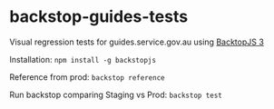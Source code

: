 # backstop-guides-tests
Visual regression tests for guides.service.gov.au using [BacktopJS 3](https://garris.github.io/BackstopJS/)

Installation:
`npm install -g backstopjs`

Reference from prod:
`backstop reference`

Run backstop comparing Staging vs Prod:
`backstop test`
